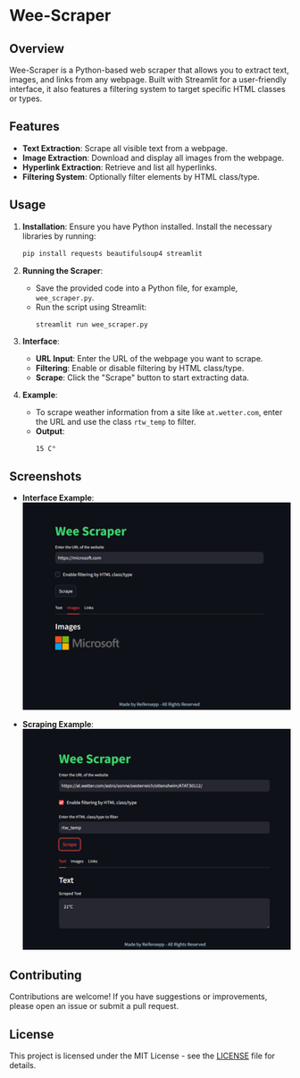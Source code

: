# Wee-Scraper

## Overview

Wee-Scraper is a Python-based web scraper that allows you to extract text, images, and links from any webpage. Built with Streamlit for a user-friendly interface, it also features a filtering system to target specific HTML classes or types.

## Features

- **Text Extraction**: Scrape all visible text from a webpage.
- **Image Extraction**: Download and display all images from the webpage.
- **Hyperlink Extraction**: Retrieve and list all hyperlinks.
- **Filtering System**: Optionally filter elements by HTML class/type.

## Usage

1. **Installation**:
   Ensure you have Python installed. Install the necessary libraries by running:
   ```bash
   pip install requests beautifulsoup4 streamlit
   ```

2. **Running the Scraper**:
   - Save the provided code into a Python file, for example, `wee_scraper.py`.
   - Run the script using Streamlit:
     ```bash
     streamlit run wee_scraper.py
     ```

3. **Interface**:
   - **URL Input**: Enter the URL of the webpage you want to scrape.
   - **Filtering**: Enable or disable filtering by HTML class/type.
   - **Scrape**: Click the "Scrape" button to start extracting data.

4. **Example**:
   - To scrape weather information from a site like `at.wetter.com`, enter the URL and use the class `rtw_temp` to filter.
   - **Output**:
     ```text
     15 C°
     ```

## Screenshots

- **Interface Example**:
  ![Image Example](image.png)

- **Scraping Example**:
  ![Screenshot Example](wda.png)

## Contributing

Contributions are welcome! If you have suggestions or improvements, please open an issue or submit a pull request.

## License

This project is licensed under the MIT License - see the [LICENSE](LICENSE) file for details.
